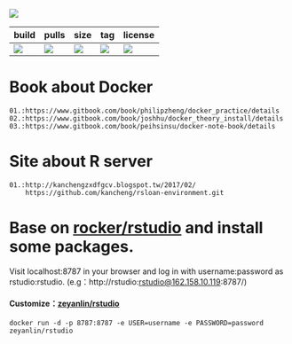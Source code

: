 ![](https://img.shields.io/badge/Rstudio-Server-blue.svg?style=plastic)

build          | pulls        | size      | tag         |    license
-------------- | ------------ | --------- | ----------- | --------------
[![](https://travis-ci.org/linzeyan/rstudio.svg?branch=master)](https://travis-ci.org/linzeyan/rstudio)   | [![](https://img.shields.io/docker/pulls/zeyanlin/rstudio.svg)](https://hub.docker.com/r/zeyanlin/rstudio/)  |[![](https://images.microbadger.com/badges/image/zeyanlin/rstudio.svg)](https://microbadger.com/images/zeyanlin/rstudio)| [![](https://images.microbadger.com/badges/version/zeyanlin/rstudio.svg)](https://microbadger.com/images/zeyanlin/rstudio) |  [![](https://images.microbadger.com/badges/license/zeyanlin/rstudio.svg)](https://microbadger.com/images/zeyanlin/rstudio) | 

# Book about Docker

    01.:https://www.gitbook.com/book/philipzheng/docker_practice/details
    02.:https://www.gitbook.com/book/joshhu/docker_theory_install/details
    03.:https://www.gitbook.com/book/peihsinsu/docker-note-book/details


# Site about R server

    01.:http://kanchengzxdfgcv.blogspot.tw/2017/02/
        https://github.com/kancheng/rsloan-environment.git



# Base on [rocker/rstudio](https://hub.docker.com/r/rocker/rstudio/) and install some packages.

Visit localhost:8787 in your browser and log in with username:password as rstudio:rstudio.
(e.g：http://rstudio:rstudio@162.158.10.119:8787/)
#### Customize：[zeyanlin/rstudio](https://hub.docker.com/r/zeyanlin/rstudio/)
    docker run -d -p 8787:8787 -e USER=username -e PASSWORD=password zeyanlin/rstudio
